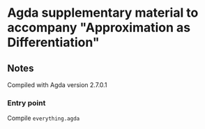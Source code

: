 # Agda supplementary material to accompany "Approximation as Differentiation"

## Notes

Compiled with Agda version 2.7.0.1

### Entry point

Compile `everything.agda`

